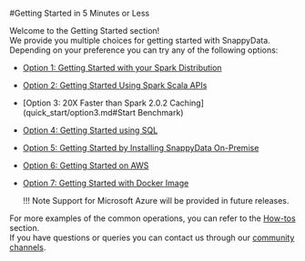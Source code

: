 #Getting Started in 5 Minutes or Less

Welcome to the Getting Started section! <br>
We provide you multiple choices for getting started with SnappyData. 
Depending on your preference you can try any of the following options:

* [Option 1: Getting Started with your Spark Distribution](quick_start/option1.md#getting-started-with-your-spark-distribution)
* [Option 2: Getting Started Using Spark Scala APIs](quick_start/option2.md#getting-started-using-spark-scala-apis)
* [Option 3: 20X Faster than Spark 2.0.2 Caching](quick_start/option3.md#Start Benchmark)
* [Option 4: Getting Started using SQL](quick_start/option4.md#getting-started-using-sql)
* [Option 5: Getting Started by Installing SnappyData On-Premise](quick_start/option5.md#getting-started-by-installing-snappydata-on-premise)
* [Option 6: Getting Started on AWS](quick_start/option6.md#getting-started-on-aws)
* [Option 7: Getting Started with Docker Image](quick_start/option7.md#getting-started-with-docker-image)

	!!! Note
		Support for Microsoft Azure will be provided in future releases.

For more examples of the common operations, you can refer to the [How-tos](howto.md) section. </br>
If you have questions or queries you can contact us through our [community channels](techsupport.md#community).
